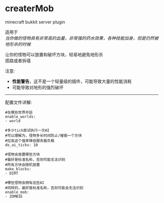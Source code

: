 # createrMob
minecraft bukkit server plugin

适用于  
*当你做的怪物具有非常高的血量，非常强的药水效果，各种技能加身，但是仍然被地形杀的时候*

让你的怪物可以放置和破坏方块，轻易地避免地形杀  
搭路或者拆墙  

注意:
* **性能警告**，这不是一个轻量级的插件，可能导致大量的性能消耗  
* 可能导致对地形的强烈破坏
***
配置文件详解:  
```
#在哪些世界开启  
enable_worlds:  
- world  

#多少tick尝试执行一次AI  
#可以理解为，怪物多长时间防止/摧毁一个方块  
#拉高这个值来降低服务器负载  
do_ai_ticks: 10  

#怪物会放置哪些方块  
#最好是标准名称，否则可能无法识别  
#所有方块会随机放置  
make_blocks:  
- DIRT  

#哪些怪物会拥有这些AI  
#同样的，最好是标准名称，否则可能会无法识别  
enable_mob:  
- ZOMBIE  
```
